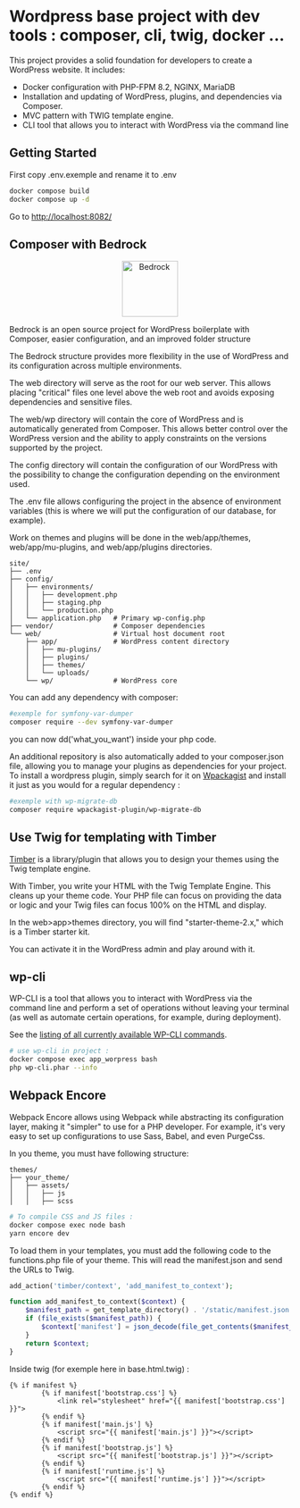 # Wordpress base project with dev tools : composer, cli, twig, docker ...

This project provides a solid foundation for developers to create a WordPress website. It includes:

- Docker configuration with PHP-FPM 8.2, NGINX, MariaDB
- Installation and updating of WordPress, plugins, and dependencies via Composer.
- MVC pattern with TWIG template engine.
- CLI tool that allows you to interact with WordPress via the command line

## Getting Started

First copy .env.exemple and rename it to .env

``` bash
docker compose build
docker compose up -d
```
Go to [http://localhost:8082/](http://localhost:8082/)

## Composer with Bedrock

<p align="center">
  <a href="https://roots.io/bedrock/">
    <img alt="Bedrock" src="https://cdn.roots.io/app/uploads/logo-bedrock.svg" height="100">
  </a>
</p>

Bedrock is an open source project for WordPress boilerplate with Composer, easier configuration, and an improved folder structure

The Bedrock structure provides more flexibility in the use of WordPress and its configuration across multiple environments.

The web directory will serve as the root for our web server. This allows placing "critical" files one level above the web root and avoids exposing dependencies and sensitive files.

The web/wp directory will contain the core of WordPress and is automatically generated from Composer. This allows better control over the WordPress version and the ability to apply constraints on the versions supported by the project.

The config directory will contain the configuration of our WordPress with the possibility to change the configuration depending on the environment used.

The .env file allows configuring the project in the absence of environment variables (this is where we will put the configuration of our database, for example).

Work on themes and plugins will be done in the web/app/themes, web/app/mu-plugins, and web/app/plugins directories.

```
site/
├── .env
├── config/
│   ├── environments/
│   │   ├── development.php
│   │   ├── staging.php
│   │   └── production.php
│   └── application.php   # Primary wp-config.php
├── vendor/               # Composer dependencies
└── web/                  # Virtual host document root
    ├── app/              # WordPress content directory
    │   ├── mu-plugins/
    │   ├── plugins/
    │   ├── themes/
    │   └── uploads/
    └── wp/               # WordPress core
```

You can add any dependency with composer:
``` bash
#exemple for symfony-var-dumper
composer require --dev symfony-var-dumper
```
you can now dd('what_you_want') inside your php code.

An additional repository is also automatically added to your composer.json file, allowing you to manage your plugins as dependencies for your project. To install a wordpress plugin, simply search for it on [Wpackagist](https://wpackagist.org/) and install it just as you would for a regular dependency :

``` bash
#exemple with wp-migrate-db
composer require wpackagist-plugin/wp-migrate-db
```
## Use Twig for templating with Timber
[Timber](https://timber.github.io/docs/v2/) is a library/plugin that allows you to design your themes using the Twig template engine.

With Timber, you write your HTML with the Twig Template Engine. This cleans up your theme code. Your PHP file can focus on providing the data or logic and your Twig files can focus 100% on the HTML and display.

In the web>app>themes directory, you will find "starter-theme-2.x," which is a Timber starter kit.

You can activate it in the WordPress admin and play around with it.

## wp-cli
WP-CLI is a tool that allows you to interact with WordPress via the command line and perform a set of operations without leaving your terminal (as well as automate certain operations, for example, during deployment).

See the [listing of all currently available WP-CLI commands](https://developer.wordpress.org/cli/commands/).

``` bash
# use wp-cli in project :
docker compose exec app_worpress bash 
php wp-cli.phar --info
```

## Webpack Encore
Webpack Encore allows using Webpack while abstracting its configuration layer, making it "simpler" to use for a PHP developer. For example, it's very easy to set up configurations to use Sass, Babel, and even PurgeCss.

In you theme, you must have following structure:

```
themes/
├── your_theme/
│   ├── assets/
│   │   ├── js
│   │   ├── scss
```
``` bash
# To compile CSS and JS files :
docker compose exec node bash 
yarn encore dev
```
To load them in your templates, you must add the following code to the functions.php file of your theme. This will read the manifest.json and send the URLs to Twig.

``` php
add_action('timber/context', 'add_manifest_to_context');

function add_manifest_to_context($context) {
    $manifest_path = get_template_directory() . '/static/manifest.json';
    if (file_exists($manifest_path)) {
        $context['manifest'] = json_decode(file_get_contents($manifest_path), true);
    }
    return $context;
}
```
Inside twig (for exemple here in base.html.twig) :
``` twig
{% if manifest %}
		{% if manifest['bootstrap.css'] %}
			<link rel="stylesheet" href="{{ manifest['bootstrap.css'] }}">
		{% endif %}
		{% if manifest['main.js'] %}
			<script src="{{ manifest['main.js'] }}"></script>
		{% endif %}
		{% if manifest['bootstrap.js'] %}
			<script src="{{ manifest['bootstrap.js'] }}"></script>
		{% endif %}
		{% if manifest['runtime.js'] %}
			<script src="{{ manifest['runtime.js'] }}"></script>
		{% endif %}
{% endif %}
```
